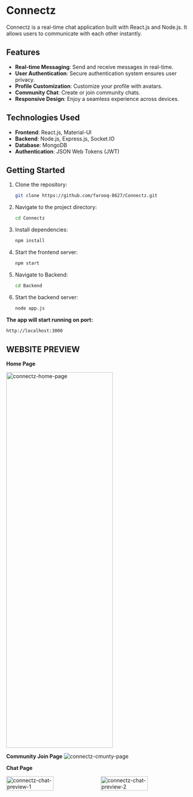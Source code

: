 # Connectz

Connectz is a real-time chat application built with React.js and Node.js. It allows users to communicate with each other instantly.

## Features

- **Real-time Messaging**: Send and receive messages in real-time.
- **User Authentication**: Secure authentication system ensures user privacy.
- **Profile Customization**: Customize your profile with avatars.
- **Community Chat**: Create or join community chats.
- **Responsive Design**: Enjoy a seamless experience across devices.

## Technologies Used

- **Frontend**: React.js, Material-UI
- **Backend**: Node.js, Express.js, Socket.IO
- **Database**: MongoDB
- **Authentication**: JSON Web Tokens (JWT)

## Getting Started

1. Clone the repository:

   ```bash
   git clone https://github.com/farooq-8627/Connectz.git

   ```

2. Navigate to the project directory:

   ```bash
   cd Connectz

   ```

3. Install dependencies:

   ```bash
   npm install

   ```

4. Start the frontend server:

   ```bash
   npm start

   ```

5. Navigate to Backend:

   ```bash
   cd Backend

   ```

6. Start the backend server:

   ```bash
   node app.js
   ```


**The app will start running on port:**

```bash
http://localhost:3000
```
## WEBSITE PREVIEW

**Home Page**

<img src="https://github.com/user-attachments/assets/0e270c09-846e-40ae-8def-5b24a17916c6" alt="connectz-home-page" width="75%" height="1000px"/>

**Community Join Page**
![connectz-cmunty-page](https://github.com/user-attachments/assets/e388f314-57c9-47f7-8524-c0f195256917)

**Chat Page**
<div style="display: flex; flex-direction: row; justify-content: space-between;">
  <img src="https://github.com/user-attachments/assets/4a65c738-6e84-459e-b2f6-84ab2f9563ba" alt="connectz-chat-preview-1" width="50%"/>
  <img src="https://github.com/user-attachments/assets/8cbaca35-9ca7-471f-abd0-3035bf7a9a74" alt="connectz-chat-preview-2" width="50%"/>
</div>
